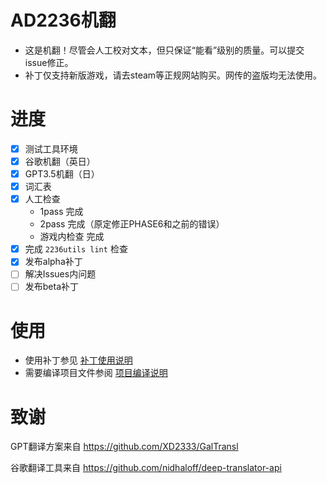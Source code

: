 # AD2236机翻

* 这是机翻！尽管会人工校对文本，但只保证“能看”级别的质量。可以提交issue修正。
* 补丁仅支持新版游戏，请去steam等正规网站购买。网传的盗版均无法使用。

# 进度
- [x] 测试工具环境
- [x] 谷歌机翻（英日）
- [x] GPT3.5机翻（日）
- [x] 词汇表
- [x] 人工检查
    * 1pass 完成
    * 2pass 完成（原定修正PHASE6和之前的错误）
    * 游戏内检查 完成
- [x] 完成 `2236utils lint` 检查
- [x] 发布alpha补丁
- [ ] 解决Issues内问题
- [ ] 发布beta补丁

# 使用

* 使用补丁参见 [补丁使用说明](Docs/补丁使用.md)
* 需要编译项目文件参阅 [项目编译说明](Docs/项目编译.md)

# 致谢

GPT翻译方案来自 https://github.com/XD2333/GalTransl

谷歌翻译工具来自 https://github.com/nidhaloff/deep-translator-api
